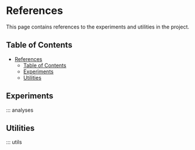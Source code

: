 # References

This page contains references to the experiments and utilities in the project.

## Table of Contents

- [References](#references)
  - [Table of Contents](#table-of-contents)
  - [Experiments](#experiments)
  - [Utilities](#utilities)

## Experiments

::: analyses

## Utilities

::: utils
